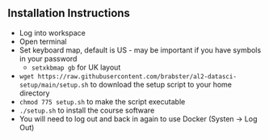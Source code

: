 ## Installation Instructions

- Log into workspace
- Open terminal
- Set keyboard map, default is US - may be important if you have symbols in your password
    - `setxkbmap gb` for UK layout
- `wget https://raw.githubusercontent.com/brabster/al2-datasci-setup/main/setup.sh` to download the setup script to your home directory
- `chmod 775 setup.sh` to make the script executable
- `./setup.sh` to install the course software
- You will need to log out and back in again to use Docker (Systen -> Log Out)